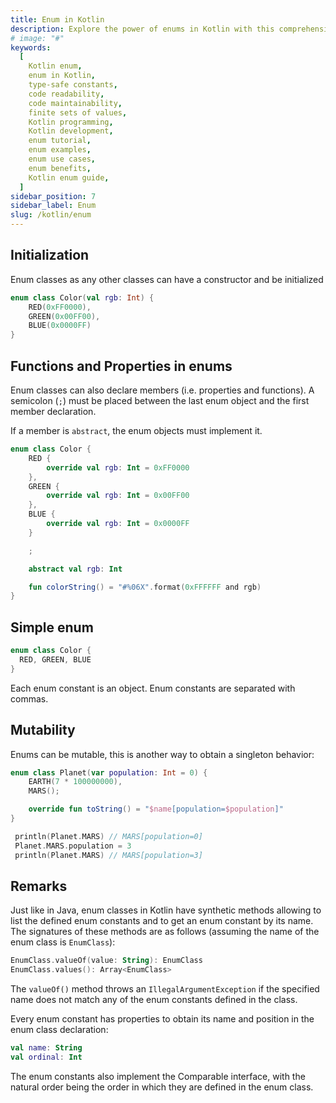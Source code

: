 ```yaml
---
title: Enum in Kotlin
description: Explore the power of enums in Kotlin with this comprehensive guide. Learn how to leverage enums to create type-safe constants, improve code readability, and enhance code maintainability. Discover the versatility of enums in handling finite sets of related values, and how they can simplify your programming tasks. Whether you're a beginner or an experienced Kotlin developer, this guide will provide you with the knowledge and practical examples to master enums and take your Kotlin programming skills to the next level.
# image: "#"
keywords:
  [
    Kotlin enum,
    enum in Kotlin,
    type-safe constants,
    code readability,
    code maintainability,
    finite sets of values,
    Kotlin programming,
    Kotlin development,
    enum tutorial,
    enum examples,
    enum use cases,
    enum benefits,
    Kotlin enum guide,
  ]
sidebar_position: 7
sidebar_label: Enum
slug: /kotlin/enum
---
```


## Initialization

Enum classes as any other classes can have a constructor and be initialized

```kotlin
enum class Color(val rgb: Int) {
    RED(0xFF0000),
    GREEN(0x00FF00),
    BLUE(0x0000FF)
}
```

## Functions and Properties in enums

Enum classes can also declare members (i.e. properties and functions). A semicolon (`;`) must be placed between the last enum object and the first member declaration.

If a member is `abstract`, the enum objects must implement it.

```kotlin
enum class Color {
    RED {
        override val rgb: Int = 0xFF0000
    },
    GREEN {
        override val rgb: Int = 0x00FF00
    },
    BLUE {
        override val rgb: Int = 0x0000FF
    }

    ;

    abstract val rgb: Int

    fun colorString() = "#%06X".format(0xFFFFFF and rgb)
}
```

## Simple enum

```kotlin
enum class Color {
  RED, GREEN, BLUE
}
```

Each enum constant is an object. Enum constants are separated with commas.

## Mutability

Enums can be mutable, this is another way to obtain a singleton behavior:

```kotlin
enum class Planet(var population: Int = 0) {
    EARTH(7 * 100000000),
    MARS();

    override fun toString() = "$name[population=$population]"
}

 println(Planet.MARS) // MARS[population=0]
 Planet.MARS.population = 3
 println(Planet.MARS) // MARS[population=3]
```

## Remarks

Just like in Java, enum classes in Kotlin have synthetic methods allowing to list the defined enum constants and to get an enum constant by its name. The signatures of these methods are as follows (assuming the name of the enum class is `EnumClass`):

```kotlin
EnumClass.valueOf(value: String): EnumClass
EnumClass.values(): Array<EnumClass>
```

The `valueOf()` method throws an `IllegalArgumentException` if the specified name does not match any of the enum constants defined in the class.

Every enum constant has properties to obtain its name and position in the enum class declaration:

```kotlin
val name: String
val ordinal: Int
```

The enum constants also implement the Comparable interface, with the natural order being the order in which they are defined in the enum class.

